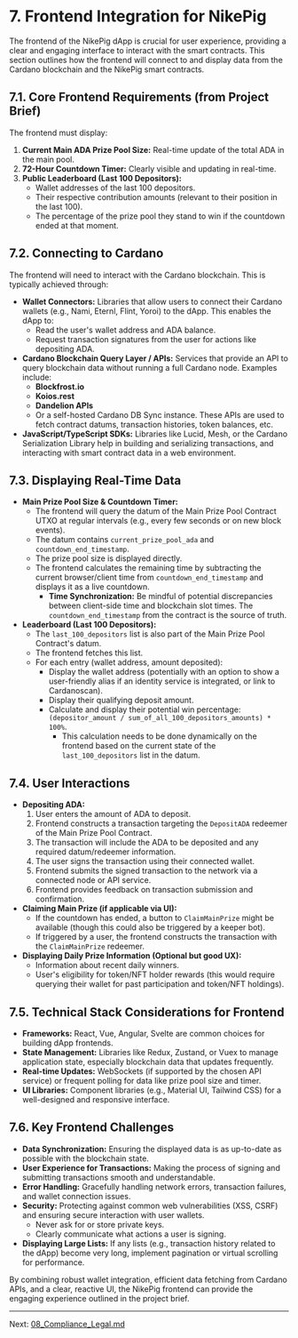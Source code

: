 # 7. Frontend Integration for NikePig

The frontend of the NikePig dApp is crucial for user experience, providing a clear and engaging interface to interact with the smart contracts. This section outlines how the frontend will connect to and display data from the Cardano blockchain and the NikePig smart contracts.

## 7.1. Core Frontend Requirements (from Project Brief)

The frontend must display:

1.  **Current Main ADA Prize Pool Size:** Real-time update of the total ADA in the main pool.
2.  **72-Hour Countdown Timer:** Clearly visible and updating in real-time.
3.  **Public Leaderboard (Last 100 Depositors):**
    *   Wallet addresses of the last 100 depositors.
    *   Their respective contribution amounts (relevant to their position in the last 100).
    *   The percentage of the prize pool they stand to win if the countdown ended at that moment.

## 7.2. Connecting to Cardano

The frontend will need to interact with the Cardano blockchain. This is typically achieved through:

*   **Wallet Connectors:** Libraries that allow users to connect their Cardano wallets (e.g., Nami, Eternl, Flint, Yoroi) to the dApp. This enables the dApp to:
    *   Read the user's wallet address and ADA balance.
    *   Request transaction signatures from the user for actions like depositing ADA.
*   **Cardano Blockchain Query Layer / APIs:** Services that provide an API to query blockchain data without running a full Cardano node. Examples include:
    *   **Blockfrost.io**
    *   **Koios.rest**
    *   **Dandelion APIs**
    *   Or a self-hosted Cardano DB Sync instance.
    These APIs are used to fetch contract datums, transaction histories, token balances, etc.
*   **JavaScript/TypeScript SDKs:** Libraries like Lucid, Mesh, or the Cardano Serialization Library help in building and serializing transactions, and interacting with smart contract data in a web environment.

## 7.3. Displaying Real-Time Data

*   **Main Prize Pool Size & Countdown Timer:**
    *   The frontend will query the datum of the Main Prize Pool Contract UTXO at regular intervals (e.g., every few seconds or on new block events).
    *   The datum contains `current_prize_pool_ada` and `countdown_end_timestamp`.
    *   The prize pool size is displayed directly.
    *   The frontend calculates the remaining time by subtracting the current browser/client time from `countdown_end_timestamp` and displays it as a live countdown.
        *   **Time Synchronization:** Be mindful of potential discrepancies between client-side time and blockchain slot times. The `countdown_end_timestamp` from the contract is the source of truth.
*   **Leaderboard (Last 100 Depositors):**
    *   The `last_100_depositors` list is also part of the Main Prize Pool Contract's datum.
    *   The frontend fetches this list.
    *   For each entry (wallet address, amount deposited):
        *   Display the wallet address (potentially with an option to show a user-friendly alias if an identity service is integrated, or link to Cardanoscan).
        *   Display their qualifying deposit amount.
        *   Calculate and display their potential win percentage: `(depositor_amount / sum_of_all_100_depositors_amounts) * 100%`.
            *   This calculation needs to be done dynamically on the frontend based on the current state of the `last_100_depositors` list in the datum.

## 7.4. User Interactions

*   **Depositing ADA:**
    1.  User enters the amount of ADA to deposit.
    2.  Frontend constructs a transaction targeting the `DepositADA` redeemer of the Main Prize Pool Contract.
    3.  The transaction will include the ADA to be deposited and any required datum/redeemer information.
    4.  The user signs the transaction using their connected wallet.
    5.  Frontend submits the signed transaction to the network via a connected node or API service.
    6.  Frontend provides feedback on transaction submission and confirmation.
*   **Claiming Main Prize (if applicable via UI):**
    *   If the countdown has ended, a button to `ClaimMainPrize` might be available (though this could also be triggered by a keeper bot).
    *   If triggered by a user, the frontend constructs the transaction with the `ClaimMainPrize` redeemer.
*   **Displaying Daily Prize Information (Optional but good UX):**
    *   Information about recent daily winners.
    *   User's eligibility for token/NFT holder rewards (this would require querying their wallet for past participation and token/NFT holdings).

## 7.5. Technical Stack Considerations for Frontend

*   **Frameworks:** React, Vue, Angular, Svelte are common choices for building dApp frontends.
*   **State Management:** Libraries like Redux, Zustand, or Vuex to manage application state, especially blockchain data that updates frequently.
*   **Real-time Updates:** WebSockets (if supported by the chosen API service) or frequent polling for data like prize pool size and timer.
*   **UI Libraries:** Component libraries (e.g., Material UI, Tailwind CSS) for a well-designed and responsive interface.

## 7.6. Key Frontend Challenges

*   **Data Synchronization:** Ensuring the displayed data is as up-to-date as possible with the blockchain state.
*   **User Experience for Transactions:** Making the process of signing and submitting transactions smooth and understandable.
*   **Error Handling:** Gracefully handling network errors, transaction failures, and wallet connection issues.
*   **Security:** Protecting against common web vulnerabilities (XSS, CSRF) and ensuring secure interaction with user wallets.
    *   Never ask for or store private keys.
    *   Clearly communicate what actions a user is signing.
*   **Displaying Large Lists:** If any lists (e.g., transaction history related to the dApp) become very long, implement pagination or virtual scrolling for performance.

By combining robust wallet integration, efficient data fetching from Cardano APIs, and a clear, reactive UI, the NikePig frontend can provide the engaging experience outlined in the project brief.

---

Next: [08_Compliance_Legal.md](./08_Compliance_Legal.md)